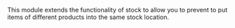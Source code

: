 This module extends the functionality of stock to allow you to prevent
to put items of different products into the same stock location.

